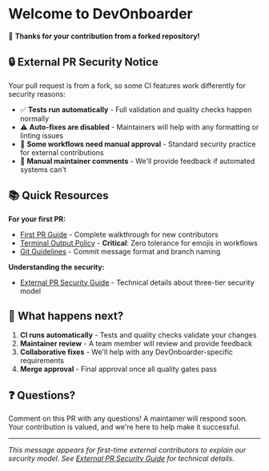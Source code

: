# Welcome to DevOnboarder

👋 **Thanks for your contribution from a forked repository!**

## 🔒 **External PR Security Notice**

Your pull request is from a fork, so some CI features work differently for security reasons:

- ✅ **Tests run automatically** - Full validation and quality checks happen normally
- ⚠️ **Auto-fixes are disabled** - Maintainers will help with any formatting or linting issues
- 🔐 **Some workflows need manual approval** - Standard security practice for external contributions
- 💬 **Manual maintainer comments** - We'll provide feedback if automated systems can't

## 📚 **Quick Resources**

**For your first PR:**

- [First PR Guide](docs/first-pr-guide.md) - Complete walkthrough for new contributors
- [Terminal Output Policy](docs/TERMINAL_OUTPUT_VIOLATIONS.md) - **Critical**: Zero tolerance for emojis in workflows
- [Git Guidelines](docs/git-guidelines.md) - Commit message format and branch naming

**Understanding the security:**

- [External PR Security Guide](docs/EXTERNAL_PR_SECURITY_GUIDE.md) - Technical details about three-tier security model

## 🚀 **What happens next?**

1. **CI runs automatically** - Tests and quality checks validate your changes
2. **Maintainer review** - A team member will review and provide feedback
3. **Collaborative fixes** - We'll help with any DevOnboarder-specific requirements
4. **Merge approval** - Final approval once all quality gates pass

## ❓ **Questions?**

Comment on this PR with any questions! A maintainer will respond soon. Your contribution is valued, and we're here to help make it successful.

---

*This message appears for first-time external contributors to explain our security model. See [External PR Security Guide](docs/EXTERNAL_PR_SECURITY_GUIDE.md) for technical details.*
